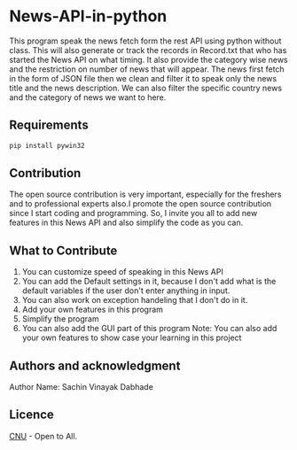 # News-API-in-python
This program speak the news fetch form the rest API using python without class. This will also generate or track the records in Record.txt that who has started the News API on what timing. It also provide the category wise news and the restriction on number of news that will appear. The news first fetch in the form of JSON file then we clean and filter it to speak only the news title and the news description. We can also filter the specific country news and the category of news we want to here.
## Requirements
```bash
pip install pywin32
```
## Contribution
The open source contribution is very important, especially for the freshers and to professional experts also.I promote the open source contribution since I start coding and programming. So, I invite you all to add new features in this News API and also simplify the code as you can.
## What to Contribute
1. You can customize speed of speaking in this News API
2. You can add the Default settings in it, because I don't add what is the default variables if the user don't enter anything in input.
3. You can also work on exception handeling that I don't do in it.
4. Add your own features in this program
5. Simplify the program
6. You can also add the GUI part of this program
Note: You can also add your own features to show case your learning in this project
## Authors and acknowledgment
Author Name: Sachin Vinayak Dabhade
## Licence
[CNU](https://choosealicense.com/licenses/gpl-3.0/) - Open to All.
